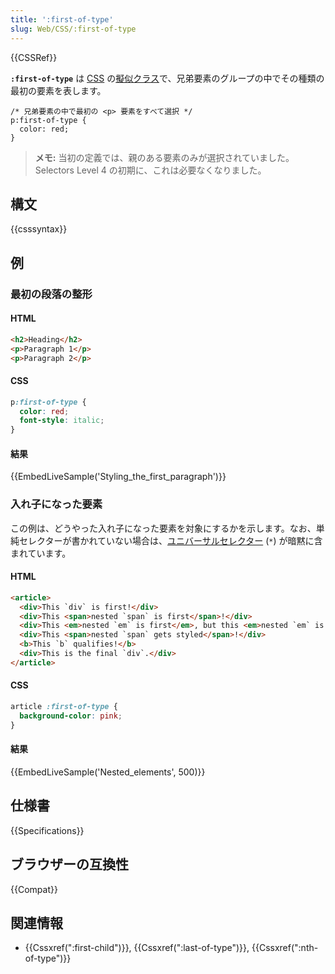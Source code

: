 ```yaml
---
title: ':first-of-type'
slug: Web/CSS/:first-of-type
---
```


{{CSSRef}}

**`:first-of-type`** は [CSS](/ja/docs/Web/CSS) の[擬似クラス](/ja/docs/Web/CSS/Pseudo-classes)で、兄弟要素のグループの中でその種類の最初の要素を表します。

```
/* 兄弟要素の中で最初の <p> 要素をすべて選択 */
p:first-of-type {
  color: red;
}
```

> **メモ:** 当初の定義では、親のある要素のみが選択されていました。 Selectors Level 4 の初期に、これは必要なくなりました。

## 構文

{{csssyntax}}

## 例

### 最初の段落の整形

#### HTML

```html
<h2>Heading</h2>
<p>Paragraph 1</p>
<p>Paragraph 2</p>
```

#### CSS

```css
p:first-of-type {
  color: red;
  font-style: italic;
}
```

#### 結果

{{EmbedLiveSample('Styling_the_first_paragraph')}}

### 入れ子になった要素

この例は、どうやった入れ子になった要素を対象にするかを示します。なお、単純セレクターが書かれていない場合は、[ユニバーサルセレクター](/ja/docs/Web/CSS/Universal_selectors) (`*`) が暗黙に含まれています。

#### HTML

```html
<article>
  <div>This `div` is first!</div>
  <div>This <span>nested `span` is first</span>!</div>
  <div>This <em>nested `em` is first</em>, but this <em>nested `em` is last</em>!</div>
  <div>This <span>nested `span` gets styled</span>!</div>
  <b>This `b` qualifies!</b>
  <div>This is the final `div`.</div>
</article>
```

#### CSS

```css
article :first-of-type {
  background-color: pink;
}
```

#### 結果

{{EmbedLiveSample('Nested_elements', 500)}}

## 仕様書

{{Specifications}}

## ブラウザーの互換性

{{Compat}}

## 関連情報

- {{Cssxref(":first-child")}}, {{Cssxref(":last-of-type")}}, {{Cssxref(":nth-of-type")}}
